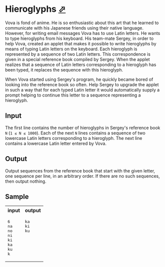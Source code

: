 # Hieroglyphs [⬀](https://acm.timus.ru/problem.aspx?space=1&num=1545)

Vova is fond of anime. He is so enthusiastic about this art that he learned to communicate with his Japanese friends using their native language. However, for writing email messages Vova has to use Latin letters. He wants to type hieroglyphs from his keyboard. His team-mate Sergey, in order to help Vova, created an applet that makes it possible to write hieroglyphs by means of typing Latin letters on the keyboard. Each hieroglyph is represented by a sequence of two Latin letters. This correspondence is given in a special reference book compiled by Sergey. When the applet realizes that a sequence of Latin letters corresponding to a hieroglyph has been typed, it replaces the sequence with this hieroglyph.

When Vova started using Sergey's program, he quickly became bored of looking into the reference book so often. Help Sergey to upgrade the applet in such a way that for each typed Latin letter it would automatically supply a prompt helping to continue this letter to a sequence representing a hieroglyph.

## Input

The first line contains the number of hieroglyphs in Sergey's reference book `N` (`1 ≤ N ≤ 1000`). Each of the next `N` lines contains a sequence of two lowercase Latin letters corresponding to a hieroglyph. The next line contains a lowercase Latin letter entered by Vova.

## Output

Output sequences from the reference book that start with the given letter, one sequence per line, in an arbitrary order. If there are no such sequences, then output nothing.

## Sample

<table>
<tr>
<th>input</th>
<th>output</th>
</tr>
<tr>
<td style="vertical-align: top">
<pre>
6
na
no
ni
ki
ka
ku
k
</pre>
</td>
<td style="vertical-align: top">
<pre>
ka
ki
ku
</pre>
</td>
</tr>
</table>
